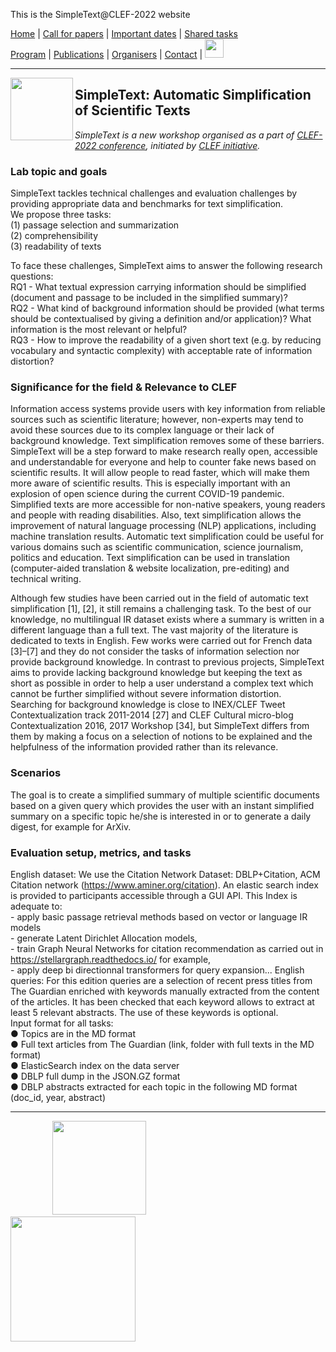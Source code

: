 This is the SimpleText@CLEF-2022 website


[Home](./) | [Call for papers](./CFP) | [Important dates](./dates) | [Shared tasks](./tasks)  
[Program](./program) | [Publications](./publications) | [Organisers](./organisers) | [Contact](./contact) | [<img src="https://github.com/simpletext-madics/2021/blob/main/clef/FR.png?raw=true" width="30">](../fr)

---

<img align="left" src="https://github.com/simpletext-madics/2021/blob/main/clef/simpletext-logo-blue.png?raw=true" width="100"/>  

## SimpleText: Automatic Simplification of Scientific Texts

*SimpleText is a new workshop organised as a part of [CLEF-2022 conference](https://clef2022.clef-initiative.eu/index.php), initiated by [CLEF initiative](http://www.clef-initiative.eu/).*

### Lab topic and goals

SimpleText tackles technical challenges and evaluation challenges by providing appropriate data and benchmarks for text simplification. 
<br/>We propose three tasks: 
<br/>(1) passage selection and summarization
<br/>(2) comprehensibility
<br/>(3) readability of texts

To face these challenges, SimpleText aims to answer the following research questions: 
<br/>RQ1 - What textual expression carrying information should be simplified (document and passage to be included in the simplified summary)? 
<br/>RQ2 - What kind of background information should be provided (what terms should be contextualised by giving a definition and/or application)? What information is the most relevant or helpful? 
<br/>RQ3 - How to improve the readability of a given short text (e.g. by reducing vocabulary and syntactic complexity) with acceptable rate of information distortion? 

### Significance for the field & Relevance to CLEF

Information access systems provide users with key information from reliable sources such as scientific literature; however, non-experts may tend to avoid these sources due to its complex language or their lack of background knowledge. Text simplification removes some of these barriers. SimpleText will be a step forward to make research really open, accessible and understandable for everyone and help to counter fake news based on scientific results. It will allow people to read faster, which will make them more aware of scientific results. This is especially important with an explosion of open science during the current COVID-19 pandemic. Simplified texts are more accessible for non-native speakers, young readers and people with reading disabilities. Also, text simplification allows the improvement of natural language processing (NLP) applications, including machine translation results. Automatic text simplification could be useful for various domains such as scientific communication, science journalism, politics and education. Text simplification can be used in translation (computer-aided translation & website localization, pre-editing) and technical writing.

Although few studies have been carried out in the field of automatic text simplification [1], [2], it still remains a challenging task. To the best of our knowledge, no multilingual IR dataset exists where a summary is written in a different language than a full text. The vast majority of the literature is dedicated to texts in English. Few works were carried out for French data [3]–[7] and they do not consider the tasks of information selection nor provide background knowledge. In contrast to previous projects, SimpleText aims to provide lacking background knowledge but keeping the text as short as possible in order to help a user understand a complex text which cannot be further simplified without severe information distortion. Searching for background knowledge is close to INEX/CLEF Tweet Contextualization track 2011-2014 [27] and CLEF Cultural micro-blog Contextualization 2016, 2017 Workshop [34], but SimpleText differs from them by making a focus on a selection of notions to be explained and the helpfulness of the information provided rather than its relevance.

### Scenarios

The goal is to create a simplified summary of multiple scientific documents based on a given query which provides the user with an instant simplified summary on a specific topic he/she is interested in or to generate a daily digest, for example for ArXiv. 

### Evaluation setup, metrics, and tasks 

English dataset: We use the Citation Network Dataset: DBLP+Citation, ACM Citation network (https://www.aminer.org/citation). An elastic search index is provided to participants accessible through a GUI API. This Index is adequate to:
<br/>-	apply basic passage retrieval methods based on vector or language IR models
<br/>-	generate Latent Dirichlet Allocation models, 
<br/>-	train Graph Neural Networks for citation recommendation as carried out in https://stellargraph.readthedocs.io/ for example,
<br/>-	apply deep bi directionnal transformers for query expansion...
English queries: For this edition queries are a selection of recent press titles from The Guardian enriched with keywords manually extracted from the content of the articles. It has been checked that each keyword allows to extract at least 5 relevant abstracts. The use of these keywords is optional. 
<br/>Input format for all tasks:
<br/>●	Topics are in the MD format
<br/>●	Full text articles from The Guardian (link, folder with full texts in the MD format)
<br/>●	ElasticSearch index on the data server
<br/>●	DBLP full dump in the JSON.GZ format
<br/>●	DBLP abstracts extracted for each topic in the following MD format (doc_id, year, abstract)

---

&nbsp;&nbsp;&nbsp;&nbsp;&nbsp;&nbsp;&nbsp;&nbsp;&nbsp;&nbsp;&nbsp;&nbsp;&nbsp;&nbsp;&nbsp;&nbsp; [<img src="https://github.com/simpletext-madics/2021/blob/main/clef/logo-clef-2021.png?raw=true" width="150">](http://www.clef-initiative.eu/) &nbsp;&nbsp;&nbsp;&nbsp;&nbsp;&nbsp;&nbsp;&nbsp;&nbsp;&nbsp;&nbsp;&nbsp;&nbsp;&nbsp;&nbsp;&nbsp;&nbsp;&nbsp;&nbsp;&nbsp;&nbsp;&nbsp;&nbsp;&nbsp; [<img src="https://github.com/simpletext-madics/2021/blob/main/clef/logo-clef-initiative.png?raw=true" width="200">](http://clef2021.clef-initiative.eu/) 
